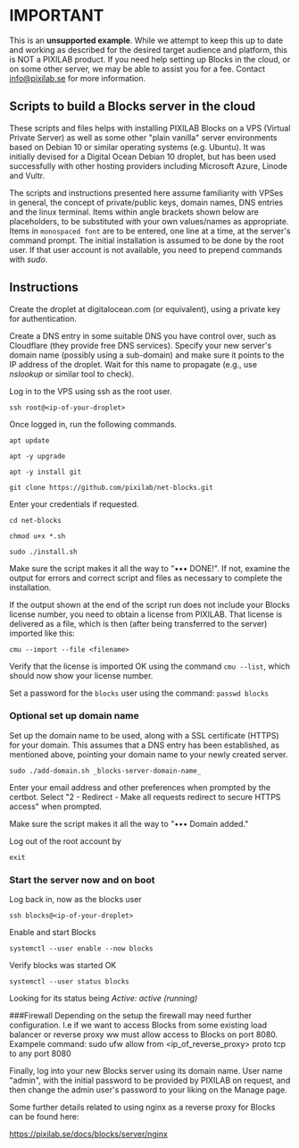 # IMPORTANT

This is an **unsupported example**. While we attempt to keep this up to date and working as described for the desired target audience and platform, this is NOT a PIXILAB product. If you need help setting up Blocks in the cloud, or on some other server, we may be able to assist you for a fee. Contact info@pixilab.se for more information.

## Scripts to build a Blocks server in the cloud

These scripts and files helps with installing PIXILAB Blocks on a VPS (Virtual Private Server) as well as some other "plain vanilla" server environments based on Debian 10 or similar operating systems (e.g. Ubuntu). It was initially devised for a Digital Ocean Debian 10 droplet, but has been used successfully with other hosting providers including Microsoft Azure, Linode and Vultr.

The scripts and instructions presented here assume familiarity with VPSes in general, the concept of private/public keys, domain names, DNS entries and the linux terminal. Items within angle brackets shown below are placeholders, to be substituted with your own values/names as appropriate. Items in `monospaced font` are to be entered, one line at a time, at the server's command prompt. The initial installation is assumed to be done by the root user. If that user account is not available, you need to prepend  commands with *sudo*.

## Instructions
Create the droplet at digitalocean.com (or equivalent), using a private key for authentication.

Create a DNS entry in some suitable DNS you have control over, such as Cloudflare (they provide free DNS services). Specify your new server's domain name (possibly using a sub-domain) and make sure it points to the IP address of the droplet. Wait for this name to propagate (e.g., use *nslookup* or similar tool to check).

Log in to the VPS using ssh as the root user.

`ssh root@<ip-of-your-droplet>`

Once logged in, run the following commands.

`apt update`

`apt -y upgrade`

`apt -y install git`

`git clone https://github.com/pixilab/net-blocks.git`

Enter your credentials if requested.

`cd net-blocks`

`chmod u+x *.sh`

`sudo ./install.sh`

Make sure the script makes it all the way to "••• DONE!". If not, examine the output for errors and correct script and files as necessary to complete the installation.

If the output shown at the end of the script run does not include your Blocks license number, you need to obtain a license from PIXILAB. That license is delivered as a file, which is then (after being transferred to the server) imported like this:

`cmu --import --file <filename>`

Verify that the license is imported OK using the command `cmu --list`, which should now show your license number.

Set a password for the `blocks` user using the command:
`passwd blocks`


### Optional set up domain name
Set up the domain name to be used, along with a SSL certificate (HTTPS) for your domain. This assumes that a DNS entry has been established, as mentioned above, pointing your domain name to your newly created server.


`sudo ./add-domain.sh _blocks-server-domain-name_`

Enter your email address and other preferences when prompted by the certbot. Select "2 - Redirect - Make all requests redirect to secure HTTPS access" when prompted.

Make sure the script makes it all the way to "••• Domain added."

Log out of the root account by

`exit`


### Start the server now and on boot

Log back in, now as the blocks user

`ssh blocks@<ip-of-your-droplet>`

Enable and start Blocks

`systemctl --user enable --now blocks`

Verify blocks was started OK

`systemctl --user status blocks`

Looking for its status being _Active: active (running)_

###Firewall
Depending on the setup the firewall may need further configuration.  I.e if we want to access Blocks from some existing load balancer or reverse proxy ww must allow access to Blocks on port 8080. 
Exampele command:
sudo ufw allow from <ip_of_reverse_proxy> proto tcp to any port 8080


Finally, log into your new Blocks server using its domain name. User name "admin", with the initial password to be provided by PIXILAB on request, and then change the admin user's password to your liking on the Manage page.

Some further details related to using nginx as a reverse proxy for Blocks can be found here:

https://pixilab.se/docs/blocks/server/nginx
